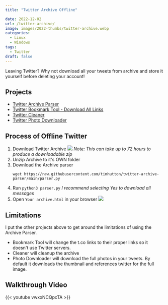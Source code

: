```yaml
---
title: "Twitter Archive Offline"

date: 2022-12-02
url: /twitter-archive/
image: images/2022-thumbs/twitter-archive.webp
categories:
  - Linux
  - Windows
tags:
  - Twitter
draft: false
---
```

Leaving Twitter? Why not download all your tweets from archive and store it yourself before deleting your account!
<!--more-->

## Projects

- [Twitter Archive Parser](https://github.com/timhutton/twitter-archive-parser)
- [Twitter Bookmark Tool - Download All Links](https://github.com/nornagon/twitter-bookmark-archiver)
- [Twitter Cleaner](https://github.com/caarlos0/twitter-cleaner)
- [Twitter Photo Downloader](https://github.com/walaura/Twitter-photo-downloader)

## Process of Offline Twitter

1. Download Twitter Archive
  ![](/images/2022/twitter-archive/twitter-archive.webp)
  _Note: This can take up to 72 hours to produce a downloadable zip_
2. Unzip Archive to it's OWN folder
3. Download the Archive parser
    ```
    wget https://raw.githubusercontent.com/timhutton/twitter-archive-parser/main/parser.py
    ```
4. Run `python3 parser.py`
    _I recommend selecting Yes to download all messages_
5. Open `Your archive.html` in your browser
    ![](/images/2022/twitter-archive/offline-twitter.webp)

## Limitations

I put the other projects above to get around the limitations of using the Archive Parser. 

- Bookmark Tool will change the t.co links to their proper links so it doesn't use Twitter servers.
- Cleaner will cleanup the archive
- Photo Downloader will download the full photos in your tweets. By default it downloads the thumbnail and references twitter for the full image.

## Walkthrough Video

{{< youtube vwxxNCQpcTA >}}
